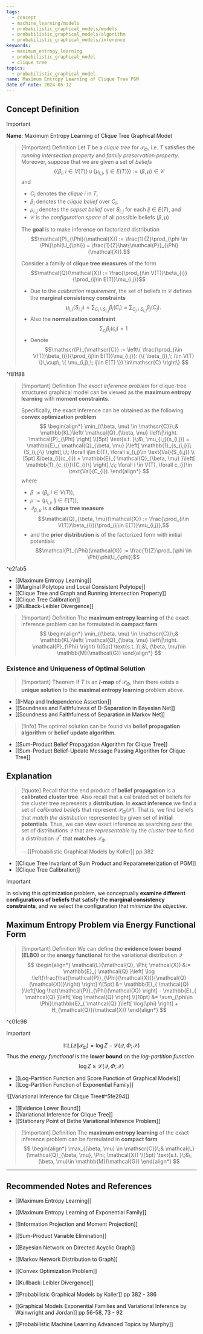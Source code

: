 ```yaml
---
tags:
  - concept
  - machine_learning/models
  - probabilistic_graphical_models/models
  - probabilistic_graphical_models/algorithm
  - probabilistic_graphical_models/inference
keywords:
  - maximum_entropy_learning
  - probabilistic_graphical_model
  - clique_tree
topics:
  - probabilistic_graphical_model
name: Maximum Entropy Learning of Clique Tree PGM
date of note: 2024-05-12
---
```


## Concept Definition

>[!important]
>**Name**: Maximum Entropy Learning of Clique Tree Graphical Model

>[!important] Definition
>Let $T$ be a *clique tree* for $\mathcal{P}_{\Phi}$, i.e. $T$ satisfies the *running intersection property* and *family preservation property*. Moreover, suppose that we are given a set of *beliefs* $$(\{ \beta_{i},\; i\in V(T) \}\,\cup\, \{ \mu_{i,j},\; ij\in E(T) \}) := (\beta, \mu) \in \mathscr{C}$$ and 
>- $C_{i}$ denotes the *clique* $i$ in $T$, 
>- $\beta_{i}$ denotes the *clique belief* over $C_{i}$,  
>- $\mu_{i,j}$ denotes the *sepset belief* over $S_{i,j}$ for each $ij\in E(T),$ and
>- $\mathscr{C}$ is the *configuration space* of all possible beliefs $(\beta, \mu)$
>
>The **goal** is to make inference on factorized distribution 
>$$\mathcal{P}_{\Phi}(\mathcal{X}) := \frac{1}{Z}\prod_{\phi \in \Phi}\phi(U_{\phi}) = \frac{1}{Z}\hat{\mathcal{P}}_{\Phi}(\mathcal{X}).$$
>
>Consider a family of **clique tree measures** of the form $$\mathcal{Q}(\mathcal{X}) := \frac{\prod_{i\in V(T)}\beta_{i}}{\prod_{ij\in E(T)}\mu_{i,j}}$$
>- Due to the *calibration requirement*, the set of beliefs in $\mathscr{C}$ defines the **marginal consistency constraints** $$\mu_{i,j}(S_{i,j}) = \sum_{C_{i} \setminus S_{i,j}}\beta_{i}(C_{i}) = \sum_{C_{j} \setminus S_{i,j}}\beta_{j}(C_{j}).$$
>- Also the **normalization constraint** $$\sum_{c_{i}}\beta_{i}(c_{i}) = 1$$
>- Denote $$\mathscr{P}_{\mathscr{C}} := \left\{ \frac{\prod_{i\in V(T)}\beta_{i}}{\prod_{ij\in E(T)}\mu_{i,j}}: (\{ \beta_{i},\; i\in V(T) \}\,\cup\, \{ \mu_{i,j},\; ij\in E(T) \}) \in\mathscr{C} \right\} $$
> 

^f81f88

>[!important] Definition
>The *exact inference problem* for clique-tree structured graphical model can be viewed as the **maximum entropy learning** with **moment constraints**.
>
>Specifically, the exact inference can be obtained as the following **convex optimization problem**  
>$$
>\begin{align*}
>  \min_{(\beta, \mu) \in \mathscr{C}}\;& \mathbb{KL}\left( \mathcal{Q}_{\beta, \mu} \left\|\right. \mathcal{P}_{\Phi} \right) \\[5pt]
>  \text{s.t. }\;&\, \mu_{i,j}(s_{i,j}) = \mathbb{E}_{ \mathcal{Q}_{\beta, \mu} }\left[  \mathbb{1}_{s_{i,j}}\{S_{i,j}\} \right],\;\; \forall ij\in E(T), \forall s_{i,j}\in \text{Val}(S_{i,j}) \\[5pt] 
>  &\beta_{i}(c_{i}) = \mathbb{E}_{ \mathcal{Q}_{\beta, \mu} }\left[  \mathbb{1}_{c_{i}}\{C_{i}\} \right],\;\; \forall i \in V(T), \forall c_{i}\in \text{Val}(C_{i}).
>\end{align*}
>$$
>where 
>- $\beta := \left(\beta_{i}, i\in V(T)\right)$,  
>- $\mu := \left(\mu_{i,j}, \, ij\in E(T)\right),$
>- $\mathcal{Q}_{\beta, \mu}$ is a **clique tree measure** $$\mathcal{Q}_{\beta, \mu}(\mathcal{X}) := \frac{\prod_{i\in V(T)}\beta_{i}}{\prod_{ij\in E(T)}\mu_{i,j}},$$
>- and the **prior distribution** is of the factorized form with initial potentials $$\mathcal{P}_{\Phi}(\mathcal{X}) := \frac{1}{Z}\prod_{\phi \in \Phi}\phi(U_{\phi})$$

^e2fab5

- [[Maximum Entropy Learning]]
- [[Marginal Polytope and Local Consistent Polytope]]
- [[Clique Tree and Graph and Running Intersection Property]]
- [[Clique Tree Calibration]]
- [[Kullback-Leibler Divergence]]

>[!important] Definition
>The **maximum entropy learning** of the exact inference problem can be formulated in **compact form**
>$$
>\begin{align*}
>  \min_{(\beta, \mu) \in \mathscr{C}}\;& \mathbb{KL}\left( \mathcal{Q}_{\beta, \mu} \left\|\right. \mathcal{P}_{\Phi} \right) \\[5pt]
>  \text{s.t. }\;&\, (\beta, \mu)\in \mathbb{M}(\mathcal{G})
>\end{align*}
>$$


### Existence and Uniqueness of Optimal Solution

>[!important] Theorem
>If $T$ is an **$I$-map** of  $\mathcal{P}_{\Phi}$, then there exists a **unique solution** to the **maximal entropy learning** problem above.

- [[I-Map and Independence Assertion]]
- [[Soundness and Faithfulness of D-Separation in Bayesian Net]]
- [[Soundness and Faithfulness of Separation in Markov Net]]

>[!info]
>The optimal solution can be found via **belief propagation algorithm** or **belief update algorithm**.

- [[Sum-Product Belief Propagation Algorithm for Clique Tree]]
- [[Sum-Product Belief-Update Message Passing Algorithm for Clique Tree]]

## Explanation

>[!quote]
>Recall that the end product of **belief propagation** is a **calibrated cluster tree**. Also recall that a calibrated set of beliefs for the cluster tree represents a **distribution**. In **exact inference** we find a set of *calibrated beliefs* that represent $\mathcal{P}_{\Phi}(\mathcal{X})$. That is, we find beliefs that *match the distribution* represented by given set of **initial potentials**. Thus, we can view exact inference as searching over the set of distributions $\mathcal{Q}$ that are *representable* by the *cluster tree* to find a distribution $\mathcal{Q}^{*}$ that **matches** $\mathcal{P}_{\Phi}$.
>
>-- [[Probabilistic Graphical Models by Koller]] pp 382

- [[Clique Tree Invariant of Sum Product and Reparameterization of PGM]]
- [[Clique Tree Calibration]]

>[!important] 
>In solving this optimization problem, we conceptually **examine different configurations of beliefs** that satisfy the **marginal consistency constraints**, and we select the configuration that *minimize the objective*.

## Maximum Entropy Problem via Energy Functional Form

>[!important] Definition
>We can define the **evidence lower bound (ELBO)** or the **energy functional** for the variational distribution $\mathcal{Q}$ 
>$$
>\begin{align*}
>\mathcal{L}(\mathcal{Q}, \Phi; \mathcal{X}) &:= \mathbb{E}_{ \mathcal{Q} }\left[ \log \left(\frac{\hat{\mathcal{P}}_{\Phi}(\mathcal{X})}{\mathcal{Q}(\mathcal{X})}\right) \right] \\[5pt]
>&= \mathbb{E}_{ \mathcal{Q} }\left[\log \hat{\mathcal{P}}_{\Phi}(\mathcal{X}) \right]  - \mathbb{E}_{ \mathcal{Q} }\left[  \log \mathcal{Q} \right] \\[10pt]
>&= \sum_{\phi\in \Phi}\mathbb{E}_{ \mathcal{Q} }\left[  \log(\phi) \right] + H_{\mathcal{Q}}(\mathcal{X})
\end{align*}
>$$

^c01c98

>[!important]
>$$
>\mathbb{KL}\left( \mathcal{Q} \left\|\right. \mathcal{P}_{\Phi} \right) = \log Z - \mathcal{L}(\mathcal{Q}, \Phi; \mathcal{X}) 
>$$
>Thus the *energy functional* is the **lower bound** on the *log-partition function*
>$$
>\log Z \ge \mathcal{L}(\mathcal{Q}, \Phi; \mathcal{X}) 
>$$

- [[Log-Partition Function and Score Function of Graphical Models]]
- [[Log-Partition Function of Exponential Family]]

![[Variational Inference for Clique Tree#^5fe294]]


- [[Evidence Lower Bound]]
- [[Variational Inference for Clique Tree]]
- [[Stationary Point of Bethe Variational Inference Problem]]

>[!important] Definition
>The **maximum entropy learning** of the exact inference problem can be formulated in **compact form**
>$$
>\begin{align*}
>  \max_{(\beta, \mu) \in \mathscr{C}}\;& \mathcal{L}(\mathcal{Q}_{\beta, \mu}, \Phi; \mathcal{X}) \\[5pt]
>  \text{s.t. }\;&\, (\beta, \mu)\in \mathbb{M}(\mathcal{G})
>\end{align*}
>$$




-----------
##  Recommended Notes and References

- [[Maximum Entropy Learning]]
- [[Maximum Entropy Learning of Exponential Family]]
- [[Information Projection and Moment Projection]]

- [[Sum-Product Variable Elimination]]


- [[Bayesian Network on Directed Acyclic Graph]]
- [[Markov Network Distribution to Graph]]

- [[Convex Optimization Problem]]
- [[Kullback-Leibler Divergence]]

- [[Probabilistic Graphical Models by Koller]] pp 382 - 386
- [[Graphical Models Exponential Families and Variational Inference by Wainwright and Jordan]] pp 56-58, 73 - 92
- [[Probabilistic Machine Learning Advanced Topics by Murphy]]

